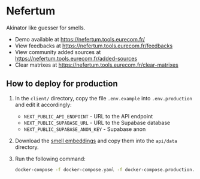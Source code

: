 # Nefertum

Akinator like guesser for smells.

- Demo available at https://nefertum.tools.eurecom.fr/
- View feedbacks at https://nefertum.tools.eurecom.fr/feedbacks
- View community added sources at https://nefertum.tools.eurecom.fr/added-sources
- Clear matrixes at https://nefertum.tools.eurecom.fr/clear-matrixes


## How to deploy for production

1. In the `client/` directory, copy the file `.env.example` into `.env.production` and edit it accordingly:

    * `NEXT_PUBLIC_API_ENDPOINT` - URL to the API endpoint
    * `NEXT_PUBLIC_SUPABASE_URL` - URL to the Supabase database
    * `NEXT_PUBLIC_SUPABASE_ANON_KEY` - Supabase anon

1. Download the [smell embeddings](https://data.odeuropa.eu/image/smell_embeddings/voc.kv) and copy them into the `api/data` directory.

1. Run the following command:

    ```bash
    docker-compose -f docker-compose.yaml -f docker-compose.production.yaml up --build -d
    ```
